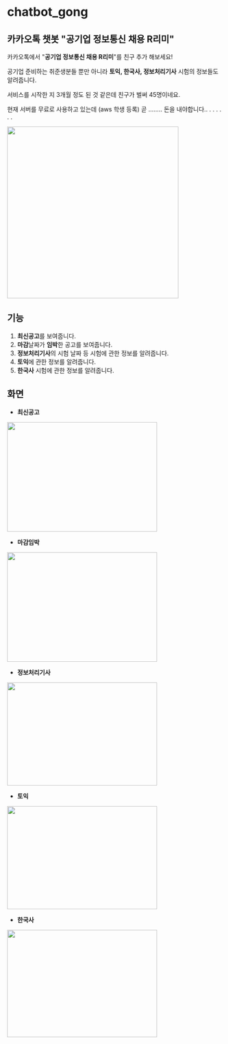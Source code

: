 # chatbot_gong



## 카카오톡 챗봇 "공기업 정보통신 채용 R리미"

카카오톡에서 "**공기업 정보통신 채용 R리미**"를 친구 추가 해보세요!

공기업 준비하는 취준생분들 뿐만 아니라 **토익, 한국사, 정보처리기사** 시험의 정보들도 알려줍니다.

서비스를 시작한 지 3개월 정도 된 것 같은데 친구가 벌써 45명이네요.

현재 서버를 무료로 사용하고 있는데 (aws 학생 등록) 곧 ........ 돈을 내야합니다.. . . . . . . 

<img src="https://user-images.githubusercontent.com/29877240/104429425-f197a700-55c8-11eb-9710-ae2af6995761.png" width="400px" height="400px"></img>

   

   

## 기능

1. **최신공고**를 보여줍니다.
2. **마감**날짜가 **임박**한 공고를 보여줍니다.
3. **정보처리기사**의 시험 날짜 등 시험에 관한 정보를 알려줍니다.
4. **토익**에 관한 정보를 알려줍니다.
5. **한국사** 시험에 관한 정보를 알려줍니다.  

   

   

## 화면

- **최신공고**

<img src="https://user-images.githubusercontent.com/29877240/104430545-27895b00-55ca-11eb-93b2-b224512798e8.png" width="350px" height="255px">

   



- **마감임박**

<img src="https://user-images.githubusercontent.com/29877240/104430779-7b943f80-55ca-11eb-9166-46cc9f8b5d96.png" width="350px" height="255px">

   



- **정보처리기사**

<img src="https://user-images.githubusercontent.com/29877240/104430836-8d75e280-55ca-11eb-8131-e36d49ed0b34.png" width="350px" height="240px">

   



- **토익**

<img src="https://user-images.githubusercontent.com/29877240/104431004-c1510800-55ca-11eb-9528-26477c17704f.png" width="350px" height="240px">

   



- **한국사**

<img src="https://user-images.githubusercontent.com/29877240/104431095-d9c12280-55ca-11eb-9332-bb4e11cb99e7.png" width="350px" height="250px">

